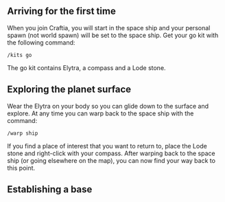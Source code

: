 ## Arriving for the first time

When you join Craftia, you will start in the space ship and your personal spawn (not world spawn) will be set to the space ship. Get your go kit with the following command:

    /kits go

The go kit contains Elytra, a compass and a Lode stone.

## Exploring the planet surface

Wear the Elytra on your body so you can glide down to the surface and explore. At any time you can warp back to the space ship with the command:

    /warp ship

If you find a place of interest that you want to return to, place the Lode stone and right-click with your compass. After warping back to the space ship (or going elsewhere on the map), you can now find your way back to this point.

## Establishing a base
